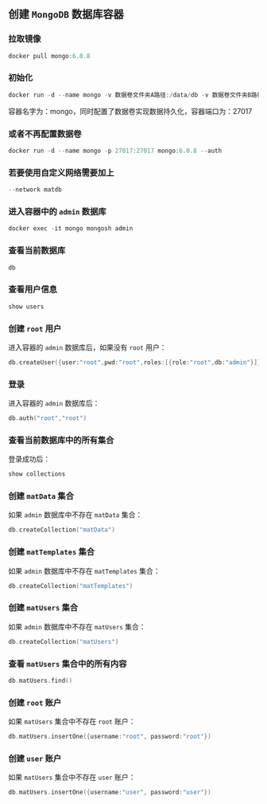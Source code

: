 ## 创建 `MongoDB` 数据库容器

### 拉取镜像

```Swift
docker pull mongo:6.0.8
```

### 初始化

```Swift
docker run -d --name mongo -v 数据卷文件夹A路径:/data/db -v 数据卷文件夹B路径:/data/configdb -p 27017:27017 mongo:6.0.8 --auth
```

容器名字为：mongo，同时配置了数据卷实现数据持久化，容器端口为：27017

### 或者不再配置数据卷

```Swift
docker run -d --name mongo -p 27017:27017 mongo:6.0.8 --auth
```

### 若要使用自定义网络需要加上

```Swift
--network matdb
```

### 进入容器中的 `admin` 数据库

```Swift
docker exec -it mongo mongosh admin
```

### 查看当前数据库

```Swift
db
```

### 查看用户信息

```Swift
show users
```

### 创建 `root` 用户

进入容器的 `admin` 数据库后，如果没有 `root` 用户：

```Swift
db.createUser({user:"root",pwd:"root",roles:[{role:"root",db:"admin"}]})
```

### 登录

进入容器的 `admin` 数据库后：

```Swift
db.auth("root","root")
```

### 查看当前数据库中的所有集合

登录成功后：

```Swift
show collections
```

### 创建 `matData` 集合

如果 `admin` 数据库中不存在 `matData` 集合：

```Swift
db.createCollection("matData")
```

### 创建 `matTemplates` 集合

如果 `admin` 数据库中不存在 `matTemplates` 集合：

```Swift
db.createCollection("matTemplates")
```

### 创建 `matUsers` 集合

如果 `admin` 数据库中不存在 `matUsers` 集合：

```Swift
db.createCollection("matUsers")
```

### 查看 `matUsers` 集合中的所有内容

```Swift
db.matUsers.find()
```

### 创建 `root` 账户

如果 `matUsers` 集合中不存在 `root` 账户：

```Swift
db.matUsers.insertOne({username:"root", password:"root"})
```

### 创建 `user` 账户

如果 `matUsers` 集合中不存在 `user` 账户：

```Swift
db.matUsers.insertOne({username:"user", password:"user"})
```
